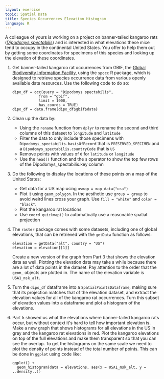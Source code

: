 ```yaml
---
layout: exercise
topic: Spatial Data
title: Species Occurrences Elevation Histogram
language: R
---
```


A colleague of yours is working on a project on banner-tailed kangaroo rats ([*Dipodomys spectabilis*](https://animaldiversity.org/accounts/Dipodomys_spectabilis/)) and is interested in what elevations these mice tend to occupy in the continental United States. You offer to help them out by getting some coordinates for specimens of this species and looking up the elevation of these coordinates. 

1. Get banner-tailed kangaroo rat occurrences from GBIF, the [Global Biodiversity Information Facility](https://www.gbif.org/), using the `spocc` R package, which is designed to retrieve species occurrence data from various openly available data resources. Use the following code to do so: 

	```
	dipo_df = occ(query = "Dipodomys spectabilis", 
				from = "gbif",
				limit = 1000,
				has_coords = TRUE)
	dipo_df = data.frame(dipo_df$gbif$data)
	```

2. Clean up the data by:
	* Using the `rename` function from `dplyr` to rename the second and third columns of this dataset to `longitude` and `latitude`
	* Filter the data to only include those specimens with `Dipodomys_spectabilis.basisOfRecord` that is `PRESERVED_SPECIMEN` and a `Dipodomys_spectabilis.countryCode` that is `US`
	* Remove points with values of `0` for `latitude` or `longitude`
	* Use the `head()` function and the `$` operator to show the top few rows of the Dipodomys_spectabilis.key column

3. Do the following to display the locations of these points on a map of the United States:
	* Get data for a US map using `usmap = map_data("usa")`
	* Plot it using `geom_polygon`. In the aesthetic use `group = group` to avoid weird lines cross your graph. Use `fill = "white"` and `color = "black"`.
	* Plot the kangaroo rat locations
	* Use `coord_quickmap()` to automatically use a reasonable spatial projection


4. The `raster` package comes with some datasets, including one of global elevations, that can be retrieved with the `getData` function as follows: 

	```
	elevation = getData("alt", country = "US")
	elevation = elevation[[1]]
	```

	Create a new version of the graph from Part 3 that shows the elevation data as well. Plotting the elevation data may take a while because there are a lot of data points in the dataset. Pay attention to the order that the `geom_` objects are plotted in. The name of the elevation variable is `USA1_msk_alt`.

5. Turn the `dipo_df` dataframe into a `SpatialPointsDataframe`, making sure that its projection matches that of the elevation dataset, and extract the elevation values for all of the kangaroo rat occurrences. Turn this subset of elevation values into a dataframe and plot a histogram of the elevations. 

6. Part 5 showed us what the elevations where banner-tailed kangaroo rats occur, but without context it's hard to tell how important elevation is. Make a new graph that shows histograms for all elevations in the US in gray and the kangaroo rat elevations in red. Plot the kangaroo elevations on top of the full elevations and make them transparent so that you can see the overlap. To get the histograms on the same scale we need to plot the density of points instead of the total number of points. This can be done in `ggplot` using code like:

    ```
	ggplot() +
      geom_histogram(data = elevations, aes(x = USA1_msk_alt, y = ..density..))
	```
